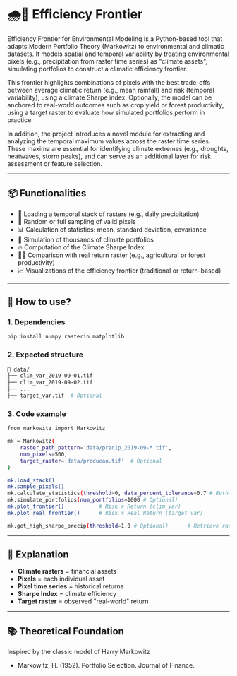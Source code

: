 # 🌧️🌲 Efficiency Frontier

Efficiency Frontier for Environmental Modeling is a Python-based tool that adapts Modern Portfolio Theory (Markowitz) to environmental and climatic datasets. It models spatial and temporal variability by treating environmental pixels (e.g., precipitation from raster time series) as "climate assets", simulating portfolios to construct a climatic efficiency frontier.

This frontier highlights combinations of pixels with the best trade-offs between average climatic return (e.g., mean rainfall) and risk (temporal variability), using a climate Sharpe index. Optionally, the model can be anchored to real-world outcomes such as crop yield or forest productivity, using a target raster to evaluate how simulated portfolios perform in practice.

In addition, the project introduces a novel module for extracting and analyzing the temporal maximum values across the raster time series. These maxima are essential for identifying climate extremes (e.g., droughts, heatwaves, storm peaks), and can serve as an additional layer for risk assessment or feature selection.

---

## 📦 Functionalities

- 📁 Loading a temporal stack of rasters (e.g., daily precipitation)
- 🎲 Random or full sampling of valid pixels
- 📊 Calculation of statistics: mean, standard deviation, covariance
- 🧮 Simulation of thousands of climate portfolios
- 🔥 Computation of the Climate Sharpe Index
- 🧑‍🌾 Comparison with real return raster (e.g., agricultural or forest productivity)
- 📈 Visualizations of the efficiency frontier (traditional or return-based)

---

## 🚀 How to use?

### 1. Dependencies

```bash
pip install numpy rasterio matplotlib
```

### 2. Expected structure
```bash
📂 data/
├── clim_var_2019-09-01.tif
├── clim_var_2019-09-02.tif
├── ...
├── target_var.tif  # Optional
```

### 3. Code example

```bash
from markowitz import Markowitz

mk = Markowitz(
    raster_path_pattern='data/precip_2019-09-*.tif',
    num_pixels=500,
    target_raster='data/producao.tif'  # Optional
)

mk.load_stack()
mk.sample_pixels()
mk.calculate_statistics(threshold=0, data_percent_tolerance=0.7 # Both optional arguments)
mk.simulate_portfolios(num_portfolios=1000 # Optional)
mk.plot_frontier()           # Risk x Return (clim_var)
mk.plot_real_frontier()      # Risk x Real Return (target_var)

mk.get_high_sharpe_precip(threshold=1.0 # Optional)      # Retrieve raster data for modelling
```

---

## 🧠 Explanation

* **Climate rasters** = financial assets
* **Pixels** = each individual asset
* **Pixel time series** = historical returns
* **Sharpe Index** = climate efficiency
* **Target raster** = observed "real-world" return

---

## 📚 Theoretical Foundation

Inspired by the classic model of Harry Markowitz
- Markowitz, H. (1952). Portfolio Selection. Journal of Finance.
